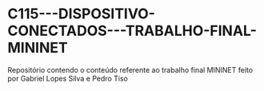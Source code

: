# C115---DISPOSITIVO-CONECTADOS---TRABALHO-FINAL-MININET
Repositório contendo o conteúdo referente ao trabalho final MININET feito por Gabriel Lopes Silva e Pedro Tiso
